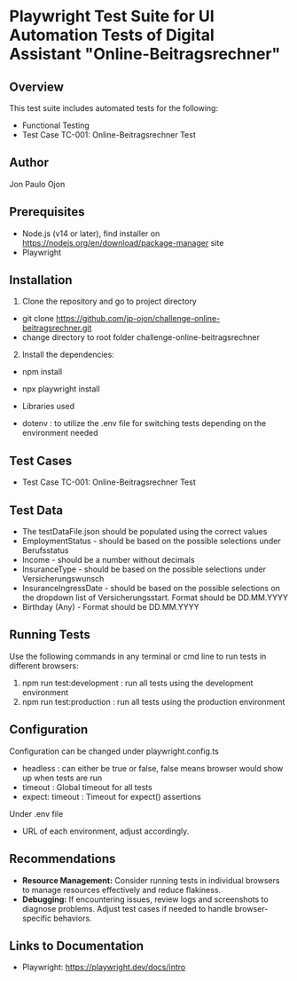 # Playwright Test Suite for UI Automation Tests of Digital Assistant "Online-Beitragsrechner"
## Overview
This test suite includes automated tests for the following:
- Functional Testing
- Test Case TC-001: Online-Beitragsrechner Test

## Author
Jon Paulo Ojon

## Prerequisites
* Node.js (v14 or later), find installer on https://nodejs.org/en/download/package-manager site
* Playwright

## Installation
1. Clone the repository and go to project directory
- git clone https://github.com/jp-ojon/challenge-online-beitragsrechner.git
- change directory to root folder challenge-online-beitragsrechner

2. Install the dependencies:
- npm install 
- npx playwright install

- Libraries used
- dotenv : to utilize the .env file for switching tests depending on the environment needed

## Test Cases
- Test Case TC-001: Online-Beitragsrechner Test

## Test Data
- The testDataFile.json should be populated using the correct values
- EmploymentStatus - should be based on the possible selections under Berufsstatus
- Income - should be a number without decimals
- InsuranceType - should be based on the possible selections under Versicherungswunsch
- InsuranceIngressDate - should be based on the possible selections on the dropdown list of Versicherungsstart. Format should be DD.MM.YYYY
- Birthday (Any) - Format should be DD.MM.YYYY

## Running Tests
Use the following commands in any terminal or cmd line to run tests in different browsers:
1. npm run test:development  : run all tests using the development environment
2. npm run test:production   : run all tests using the production environment

## Configuration
Configuration can be changed under playwright.config.ts
- headless                  : can either be true or false, false means browser would show up when tests are run
- timeout                   : Global timeout for all tests
- expect: timeout           : Timeout for expect() assertions

Under .env file
- URL of each environment, adjust accordingly.

## Recommendations
- **Resource Management:** Consider running tests in individual browsers to manage resources effectively and reduce flakiness.
- **Debugging:** If encountering issues, review logs and screenshots to diagnose problems. Adjust test cases if needed to handle browser-specific behaviors.

## Links to Documentation
- Playwright: https://playwright.dev/docs/intro